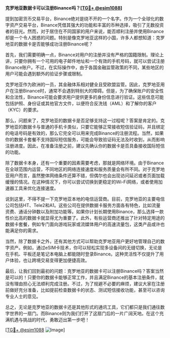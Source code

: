 **克罗地亚数据卡可以注册Binance吗？[[TG💪+ @esim1088](https://t.me/s/esim1088)]**

提到加密货币交易平台，Binance绝对是绕不开的一个名字。作为一个全球化的数字资产交易平台，Binance凭借其强大的功能和丰富的币种选择，吸引了无数投资者的目光。然而，对于居住在不同国家的用户来说，能否顺利注册并使用Binance却是一个令人困惑的问题。特别是像克罗地亚这样的小国，许多人都想知道：克罗地亚的数据卡是否能够成功注册Binance呢？

首先，我们需要明确一点，Binance对用户的注册并没有严格的国籍限制。理论上讲，只要你拥有一个可用的电子邮件地址和一个有效的手机号码，就可以尝试注册Binance账户。不过，在实际操作中，由于各国金融监管政策的不同，某些地区的用户可能会遇到额外的验证步骤或限制。

克罗地亚作为欧洲的一员，其金融体系相对健全且受欧盟监管。因此，克罗地亚用户在注册Binance时，通常不会遇到特别大的障碍。但是，为了确保账户的安全性和合法性，Binance可能会要求用户提供更多的身份信息进行验证。这些信息可能包括护照、身份证或其他官方文件，以便符合反洗钱（AML）和了解你的客户（KYC）的要求。

那么，问题来了，克罗地亚的数据卡是否足够支持这一过程呢？答案是肯定的。克罗地亚的数据卡与普通的手机卡类似，只要它能够正常接收短信验证码，并且绑定的电话号码是有效的，那么它完全可以用来完成Binance的注册流程。当然，如果你的数据卡套餐不支持国际短信服务，可能会导致验证码无法及时收到，从而影响注册进度。因此，在准备注册之前，建议先确认你的数据卡是否具备接收国际短信的功能。

除了数据卡本身，还有一个重要的因素需要考虑，那就是网络环境。由于Binance在全球范围内运营，不同地区的网络连接速度和服务质量会有所不同。对于克罗地亚用户而言，虽然整体网络条件还算不错，但偶尔也会出现访问延迟或者页面加载缓慢的情况。在这种情况下，你可以尝试切换到更稳定的Wi-Fi网络，或者使用加速器工具来优化连接速度。

说到这里，不得不提一下克罗地亚本地的电信运营商。目前，克罗地亚的主要电信公司包括HT、Tele2和A1。这些公司在提供数据卡服务方面各有特色，比如流量资费、通话分钟数以及附加功能等。如果你计划长期使用Binance，那么选择一款性价比高的数据卡就显得尤为重要了。此外，有些运营商还推出了针对特定用途的数据卡套餐，例如专门面向游戏玩家或流媒体用户的高速流量包，这类产品或许也能满足你的需求。

当然，除了数据卡之外，还有其他方式可以帮助克罗地亚用户更好地管理自己的数字资产。例如，通过eSIM卡技术，你可以轻松实现多设备间的无缝切换，无论是在手机、平板还是笔记本电脑上都能随时登录Binance。这种灵活性不仅提升了用户体验，也让跨境交易变得更加便捷高效。

最后，让我们回到最初的问题：克罗地亚的数据卡可以注册Binance吗？答案当然是可以的！只要你的数据卡能够正常工作，并且满足Binance的基本注册条件，就没有理由担心无法顺利完成注册。不过，为了规避不必要的麻烦，建议大家在注册前做好充分准备，比如提前检查数据卡的状态、测试短信接收功能，甚至可以咨询专业人士的意见。

总之，无论是克罗地亚的数据卡还是其他形式的通讯工具，它们都只是我们通往数字世界的一扇门。而Binance则为我们打开了这扇门后的一片广阔天地。在这个充满机遇与挑战的时代，勇敢迈出第一步吧！

[[TG💪+ @esim1088](https://t.me/s/esim1088) ![Image](https://i.postimg.cc/4NQfJmqS/Snipaste-2025-05-13-00-14-12.png)]
